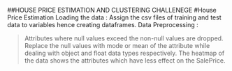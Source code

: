 ##HOUSE PRICE ESTIMATION AND CLUSTERING CHALLENEGE
#House Price Estimation
Loading the data : Assign the csv files of training and test data to variables hence creating dataframes.
Data Preprocessing : 
>Attributes where null values exceed the non-null values are dropped.
>Replace the null values with mode or mean of the attribute while dealing with object and float data types respectively.
>The heatmap of the data shows the attributes which have less effect on the SalePrice.
